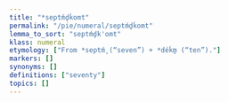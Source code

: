 ```yaml
---
title: "*septḿ̥dḱomt"
permalink: "/pie/numeral/septḿ̥dḱomt"
lemma_to_sort: "septḿ̥dk'omt"
klass: numeral
etymology: ["From *septḿ̥ (“seven”) +‎ *déḱm̥ (“ten”)."]
markers: []
synonyms: []
definitions: ["seventy"]
topics: []
---
```


